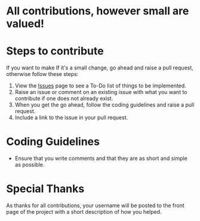 # All contributions, however small are valued!

# Steps to contribute

 If you want to make If it's a small change, go ahead and raise a pull request, otherwise follow these steps:

1. View the [Issues](https://github.com/RehanSaeed/EditorConfig/issues) page to see a To-Do list of things to be implemented.
2. Raise an issue or comment on an existing issue with what you want to contribute if one does not already exist.
3. When you get the go ahead, follow the coding guidelines and raise a pull request.
4. Include a link to the issue in your pull request.

# Coding Guidelines

- Ensure that you write comments and that they are as short and simple as possible.

# Special Thanks

As thanks for all contributions, your username will be posted to the front page of the project with a short description of how you helped.
